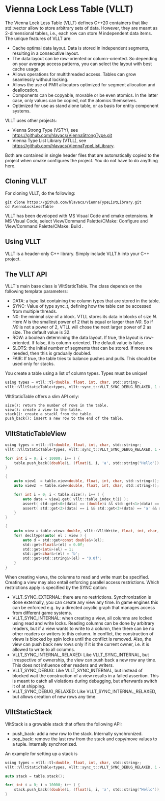 # Vienna Lock Less Table (VLLT)

The Vienna Lock Less Table (VLLT) defines C++20 containers that like std::vector allow to store arbitrary sets of data. However, they are meant as 2-dimensional tables, i.e., each row can store *N* independent data items. The unique features of VLLT are:
* Cache optimal data layout. Data is stored in independent segments, resulting in a consecutive layout.
* The data layout can be row-oriented or column-oriented. So depending on your average access patterns, you can select the layout with best cache usage.
* Allows operations for multithreaded access. Tables can grow seamlessly without locking.
* Allows the use of PMR allocators optimized for segment allocation and deallocation.
* Components can be copyable, movable or be even atomics. In the latter case, only values can be copied, not the atomics themselves.
* Optimized for use as stand alone table, or as basis for entity component systems.


VLLT uses other projects:
* Vienna Strong Type (VSTY), see https://github.com/hlavacs/ViennaStrongType.git
* Vienna Type List Library (VTLL), see https://github.com/hlavacs/ViennaTypeListLibrary.

Both are contained in single header files that are automatically copied to the project when cmake configures the project. You do not have to do anything here.

## Cloning VLLT

For cloning VLLT, do the following:

```
git clone https://github.com/hlavacs/ViennaTypeListLibrary.git
cd ViennaLockLessTable
```

VLLT has been developed with MS Visual Code and cmake extensions. In MS Visual Code, select View/Command Palette/CMake: Configure and View/Command Palette/CMake: Build .


## Using VLLT

VLLT is a header-only C++ library. Simply include VLLT.h into your C++ project.


## The VLLT API

VLLT's main base class is VlltStaticTable. The class depends on the following template parameters:
* DATA: a type list containing the column types that are stored in the table.
* SYNC: Value of type sync_t, defining how the table can be accessed from multiple threads.
* N0: the minimal *size* of a block. VTLL stores its data in blocks of size *N*. Here *N* is the smallest power of 2 that is equal or larger than *N0*. So if *N0* is not a power of 2, VTLL will chose the next larger power of 2 as size. The default value is 32.
* ROW: a boolean determining the data layout. If true, the layout is row-oriented. If false, it is column-oriented. The default value is false.
* SLOTS: the initial *number* of segments that can be stored. If more are needed, then this is gradually doubled.
* FAIR: If true, the table tries to balance pushes and pulls. This should be used only for stacks.

You create a table using a list of column types. Types must be unique!
```c
using types = vtll::tl<double, float, int, char, std::string>;
vllt::VlltStaticTable<types, vllt::sync_t::VLLT_SYNC_DEBUG_RELAXED, 1 << 5> table;
```

VlltStaticTable offers a slim API only:
```
size(): return the number of rows in the table.
view(): create a view to the table.
stack(): create a stackl from the table.
push_back(): insert a new row to the end of the table. 
```


## VlltStaticTableView


```c
using types = vtll::tl<double, float, int, char, std::string>;
vllt::VlltStaticTable<types, vllt::sync_t::VLLT_SYNC_DEBUG_RELAXED, 1 << 5> table;

for( int i = 0; i < 10000; i++ ) {
	table.push_back((double)i, (float)i, i, 'a', std::string("Hello"));
}

{
	auto view1  = table.view<double, float, int, char, std::string>();
	auto view2  = table.view<double, float, int, char, std::string>();

	for( int i = 0; i < table.size(); i++ ) {	
		auto data = view1.get( vllt::table_index_t{i} );
		assert( std::get<0>(data) == (double)i && std::get<1>(data) == (float)i ); 
		assert( std::get<2>(data) == i && std::get<3>(data) == 'a' && std::get<4>(data) == "Hello" );
	}
}

{
	auto view = table.view< double, vllt::VlltWrite, float, int, char, std::string>();
	for( decltype(auto) el : view ) {
		auto d = std::get<const double&>(el);
		std::get<float&>(el) = 0.0f;
		std::get<int&>(el) = 1;
		std::get<char&>(el) = 'b';
		std::get<std::string&>(el) = "0.0f";
	}
}
```

When creating views, the columns to read and write must be specified. Creating a view may also entail enforcing parallel access restrictions. Which restrictions apply is specified by the SYNC option:
* VLLT_SYNC_EXTERNAL: there are no restrictions. Synchronization is done externally, you can create any view any time. In game engines this can be enforced e.g. by a directed acyclic graph that manages access from different game systems.
* VLLT_SYNC_INTERNAL: when creating a view, all columns are locked using read and write locks. Reading columns can be done by arbitrary readers, but if a view wants to write to a column, then there can be no other readers or writers to this column. In conflict, the construction of views is blocked by spin locks until the conflict is removed. Also, the view can push back new rows only if it is the current owner, i.e. it is allowed to write to all columns.
* VLLT_SYNC_INTERNAL_RELAXED: Like VLLT_SYNC_INTERNAL, but irrespective of ownership, the view can push back a new row any time. This does not influence other readers and writers. 
* VLLT_SYNC_DEBUG: Like VLLT_SYNC_INTERNAL, but instead of blocked wait the construction of a view results in a failed assertion. This is meant to catch all violations during debugging, but afterwards switch it of at shipping.
* VLLT_SYNC_DEBUG_RELAXED: Like VLLT_SYNC_INTERNAL_RELAXED, but allows creation of new rows any time.


## VlltStaticStack

VlltStack is a growable stack that offers the following API:
* push_back: add a new row to the stack. Internally synchronized.
* pop_back: remove the last row from the stack and copy/move values to a tuple. Internally synchronized.


An example for setting up a stack is

```c
using types = vtll::tl<double, float, int, char, std::string>;
vllt::VlltStaticTable<types, vllt::sync_t::VLLT_SYNC_DEBUG_RELAXED, 1 << 5> table;

auto stack = table.stack();

for( int i = 0; i < 10000; i++ ) {
	stack.push_back((double)i, (float)i, i, 'a', std::string("Hello"));
}




```


